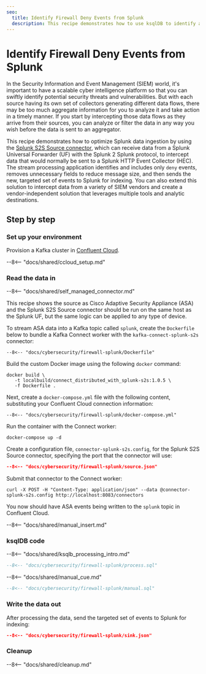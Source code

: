 ```yaml
---
seo:
  title: Identify Firewall Deny Events from Splunk
  description: This recipe demonstrates how to use ksqlDB to identify and filter firewall deny events from Splunk.
---
```


# Identify Firewall Deny Events from Splunk

In the Security Information and Event Management (SIEM) world, it's important to have a scalable cyber intelligence platform so that you can swiftly identify potential security threats and vulnerabilities.
But with each source having its own set of collectors generating different data flows, there may be too much aggregate information for you to analyze it and take action in a timely manner.
If you start by intercepting those data flows as they arrive from their sources, you can analyze or filter the data in any way you wish before the data is sent to an aggregator.

This recipe demonstrates how to optimize Splunk data ingestion by using the [Splunk S2S Source connector](https://docs.confluent.io/kafka-connect-splunk-s2s/current/overview.html), which can receive data from a Splunk Universal Forwarder (UF) with the Splunk 2 Splunk protocol, to intercept data that would normally be sent to a Splunk HTTP Event Collector (HEC).
The stream processing application identifies and includes only `deny` events, removes unnecessary fields to reduce message size, and then sends the new, targeted set of events to Splunk for indexing.
You can also extend this solution to intercept data from a variety of SIEM vendors and create a vendor-independent solution that leverages multiple tools and analytic destinations.

## Step by step

### Set up your environment

Provision a Kafka cluster in [Confluent Cloud](https://www.confluent.io/confluent-cloud/tryfree/?utm_source=github&utm_medium=ksqldb_recipes&utm_campaign=firewall).

--8<-- "docs/shared/ccloud_setup.md"

### Read the data in

--8<-- "docs/shared/self_managed_connector.md"

This recipe shows the source as Cisco Adaptive Security Appliance (ASA) and the Splunk S2S Source connector should be run on the same host as the Splunk UF, but the same logic can be applied to any type of device.

To stream ASA data into a Kafka topic called `splunk`, create the `Dockerfile` below to bundle a Kafka Connect worker with the `kafka-connect-splunk-s2s` connector:

```text
--8<-- "docs/cybersecurity/firewall-splunk/Dockerfile"
```

Build the custom Docker image using the following `docker` command:

```
docker build \
   -t localbuild/connect_distributed_with_splunk-s2s:1.0.5 \
   -f Dockerfile .
```

Next, create a `docker-compose.yml` file with the following content, substituting your Confluent Cloud connection information:

```text
--8<-- "docs/cybersecurity/firewall-splunk/docker-compose.yml"
```

Run the container with the Connect worker:

```
docker-compose up -d
```

Create a configuration file, `connector-splunk-s2s.config`, for the Splunk S2S Source connector, specifying the port that the connector will use:

```json
--8<-- "docs/cybersecurity/firewall-splunk/source.json"
```

Submit that connector to the Connect worker:

```
curl -X POST -H "Content-Type: application/json" --data @connector-splunk-s2s.config http://localhost:8083/connectors
```

You now should have ASA events being written to the `splunk` topic in Confluent Cloud.

--8<-- "docs/shared/manual_insert.md"

### ksqlDB code

--8<-- "docs/shared/ksqlb_processing_intro.md"

```sql
--8<-- "docs/cybersecurity/firewall-splunk/process.sql"
```

--8<-- "docs/shared/manual_cue.md"

```sql
--8<-- "docs/cybersecurity/firewall-splunk/manual.sql"
```

### Write the data out

After processing the data, send the targeted set of events to Splunk for indexing:

```json
--8<-- "docs/cybersecurity/firewall-splunk/sink.json"
```

### Cleanup

--8<-- "docs/shared/cleanup.md"
